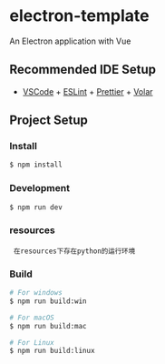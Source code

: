 # electron-template

An Electron application with Vue

## Recommended IDE Setup

- [VSCode](https://code.visualstudio.com/) + [ESLint](https://marketplace.visualstudio.com/items?itemName=dbaeumer.vscode-eslint) + [Prettier](https://marketplace.visualstudio.com/items?itemName=esbenp.prettier-vscode) + [Volar](https://marketplace.visualstudio.com/items?itemName=Vue.volar)

## Project Setup

### Install

```bash
$ npm install
```

### Development

```bash
$ npm run dev
```

### resources

```
 在resources下存在python的运行环境
```



### Build

```bash
# For windows
$ npm run build:win

# For macOS
$ npm run build:mac

# For Linux
$ npm run build:linux
```
